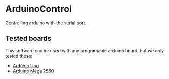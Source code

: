 # ArduinoControl

Controlling arduino with the serial port.

## Tested boards

This software can be used with any programable arduino board, but we only tested these: 

* [Arduino Uno](https://store.arduino.cc/arduino-uno-rev3)
* [Arduino Mega 2560](https://store.arduino.cc/mega-2560-r3)
